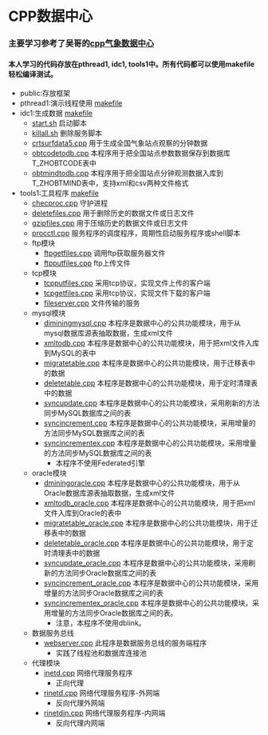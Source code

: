 # CPP数据中心
### 主要学习参考了吴哥的[cpp气象数据中心](https://coding.imooc.com/learn/list/546.html)
#### 本人学习的代码存放在pthread1, idc1, tools1中。所有代码都可以使用makefile轻松编译测试。
* public:存放框架
* pthread1:演示线程使用 [makefile](pthread1/makefile)
* idc1:生成数据 [makefile](idc1/c/makefile)
  * [start.sh](idc1/c/start.sh) 启动脚本
  * [killall.sh](idc1/c/start.sh) 删除服务脚本
  * [crtsurfdata5.cpp](idc1/c/crtsurfdata5.cpp) 用于生成全国气象站点观察的分钟数据
  * [obtcodetodb.cpp](idc1/c/obtcodetodb.cpp) 本程序用于把全国站点参数数据保存到数据库T_ZHOBTCODE表中
  * [obtmindtodb.cpp](idc1/c/obtmindtodb.cpp) 本程序用于把全国站点分钟观测数据入库到T_ZHOBTMIND表中，支持xml和csv两种文件格式
* tools1:工具程序 [makefile](tools1/c/makefile)
  * [checproc.cpp](tools1/c/checkproc.cpp) 守护进程
  * [deletefiles.cpp](tools1/c/deletefiles.cpp) 用于删除历史的数据文件或日志文件
  * [gzipfiles.cpp](tools1/c/gzipfiles.cpp) 用于压缩历史的数据文件或日志文件
  * [procctl.cpp](tools1/c/procctl.cpp) 服务程序的调度程序，周期性启动服务程序或shell脚本
  * ftp模块
    * [ftpgetfiles.cpp](tools1/c/ftpgetfiles.cpp) 调用ftp获取服务器文件
    * [ftpputfiles.cpp](tools1/c/ftpputfiles.cpp) ftp上传文件
  * tcp模块
    * [tcpputfiles.cpp](tools1/c/tcpputfiles.cpp) 采用tcp协议，实现文件上传的客户端
    * [tcpgetfiles.cpp](tools1/c/tcpgetfiles.cpp) 采用tcp协议，实现文件下载的客户端
    * [fileserver.cpp](tools1/c/fileserver.cpp) 文件传输的服务
  * mysql模块
    * [diminingmysql.cpp](tools1/c/dminingmysql.cpp) 本程序是数据中心的公共功能模块，用于从mysql数据库源表抽取数据，生成xml文件
    * [xmltodb.cpp](tools1/c/xmltodb.cpp) 本程序是数据中心的公共功能模块，用于把xml文件入库到MySQL的表中
    * [migratetable.cpp](tools1/c/migratetable.cpp) 本程序是数据中心的公共功能模块，用于迁移表中的数据
    * [deletetable.cpp](tools1/c/deletetable.cpp) 本程序是数据中心的公共功能模块，用于定时清理表中的数据
    * [syncupdate.cpp](tools1/c/syncupdate.cpp) 本程序是数据中心的公共功能模块，采用刷新的方法同步MySQL数据库之间的表
    * [syncincrement.cpp](tools1/c/syncincrement.cpp) 本程序是数据中心的公共功能模块，采用增量的方法同步MySQL数据库之间的表
    * [syncincrementex.cpp](tools1/c/syncincrementex.cpp) 本程序是数据中心的公共功能模块，采用增量的方法同步MySQL数据库之间的表
      * 本程序不使用Federated引擎
  * oracle模块
    * [dminingoracle.cpp](tools1/c/dminingoracle.cpp) 本程序是数据中心的公共功能模块，用于从Oracle数据库源表抽取数据，生成xml文件
    * [xmltodb_oracle.cpp](tools1/c/xmltodb_oracle.cpp) 本程序是数据中心的公共功能模块，用于把xml文件入库到Oracle的表中
    * [migratetable_oracle.cpp](tools1/c/migratetable_oracle.cpp) 本程序是数据中心的公共功能模块，用于迁移表中的数据
    * [deletetable_oracle.cpp](tools1/c/deletetable_oracle.cpp) 本程序是数据中心的公共功能模块，用于定时清理表中的数据
    * [syncupdate_oracle.cpp](tools1/c/syncupdate_oracle.cpp) 本程序是数据中心的公共功能模块，采用刷新的方法同步Oracle数据库之间的表
    * [syncincrement_oracle.cpp](tools1/c/syncincrement_oracle.cpp) 本程序是数据中心的公共功能模块，采用增量的方法同步Oracle数据库之间的表
    * [syncincrementex_oracle.cpp](tools1/c/syncincrementex_oracle.cpp) 本程序是数据中心的公共功能模块，采用增量的方法同步Oracle数据库之间的表。
      *  注意，本程序不使用dblink。
  * 数据服务总线
    * [webserver.cpp](tools1/c/webserver.cpp) 此程序是数据服务总线的服务端程序
      * 实践了线程池和数据库连接池
  * 代理模块
    * [inetd.cpp](tools1/c/inetd.cpp) 网络代理服务程序
      * 正向代理
    * [rinetd.cpp](tools1/c/rinetd.cpp) 网络代理服务程序-外网端
      * 反向代理外网端
    * [rinetdin.cpp](tools1/c/rinetdin.cpp) 网络代理服务程序-内网端
      * 反向代理内网端
  